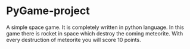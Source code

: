 # PyGame-project
A simple space game. It is completely written in python language. In this game there is rocket in space which destroy  the coming meteorite. With every destruction of meteorite you will score 10 points.
